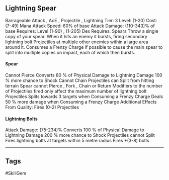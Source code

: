 ## Lightning Spear
Barrageable
Attack , AoE , Projectile , Lightning
Tier: 3
Level: (1-20)
Cost: (7-49) Mana
Attack Speed: 60% of base
Attack Damage: (110-343)% of base
Requires: Level (1-90) , (1-205) Dex
Requires: Spears
Throw a single copy of your spear. When it hits an enemy it bursts, firing secondary lightning bolt Projectiles at multiple other enemies within a large area around it. Consumes a Frenzy Charge if possible to cause the main spear to split into multiple copies on impact, each of which then bursts.
#### Spear
Cannot Pierce
Converts 80 % of Physical Damage to Lightning Damage
100 % more chance to Shock
Cannot Chain
Projectiles can Split from hitting terrain
Spear cannot Pierce , Fork , Chain or Return Modifiers to the number of Projectiles fired only affect the maximum number of lightning bolt Projectiles
Splits towards 3 targets when Consuming a Frenzy Charge
Deals 50 % more damage when Consuming a Frenzy Charge
Additional Effects From Quality:
Fires (0-2) Projectiles
#### Lightning Bolts
Attack Damage: (75-234)%
Converts 100 % of Physical Damage to Lightning Damage
200 % more chance to Shock
Projectiles cannot Split
Fires lightning bolts at targets within 5 metre radius
Fires +(3-8) bolts

---
## Tags
#SkillGem
